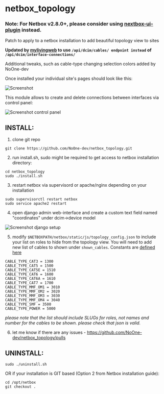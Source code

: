 # netbox_topology

### Note: For Netbox v2.8.0+, please consider using [nextbox-ui-plugin](https://github.com/iDebugAll/nextbox-ui-plugin) instead.

Patch to apply to a netbox installation to add beautiful topology view to sites

**Updated by [mylivingweb](https://github.com/mylivingweb/netbox_topology) to use `/api/dcim/cables/ endpoint instead` of `/api/dcim/interface-connections/`**

Additional tweaks, such as cable-type changing selection colors added by NoOne-dev

Once installed your individual site's pages should look like this:

![Screenshot](docs/screenshot-site.png "Screenshot of site's page")

This module allows to create and delete connections between interfaces via control panel:

![Screenshot control panel](docs/screenshot-panel.png "Screenshot of the control panel")

## INSTALL:

1. clone git repo

```
git clone https://github.com/NoOne-dev/netbox_topology.git
```

2. run install.sh, sudo might be required to get access to netbox installation directory:

```
cd netbox_topology
sudo ./install.sh
```

3. restart netbox via supervisord or apache/nginx depending on your installation

```
sudo supervisorctl restart netbox
sudo service apache2 restart
```

4. open django admin web-interface and create a custom text field named "coordinates" under dcim->device model

![Screenshot django setup](docs/screenshot-customfield.png "Screenshot of django setup")

5. modify `$NETBOXPATH/netbox/static/js/topology_config.json` to include your list on roles to hide from the topology view. You will need to add new list of cables to shown under `shown_cables`. Constants are [defined here](https://github.com/digitalocean/netbox/blob/develop/netbox/dcim/constants.py#L336)
```
CABLE_TYPE_CAT3 = 1300
CABLE_TYPE_CAT5 = 1500
CABLE_TYPE_CAT5E = 1510
CABLE_TYPE_CAT6 = 1600
CABLE_TYPE_CAT6A = 1610
CABLE_TYPE_CAT7 = 1700
CABLE_TYPE_MMF_OM1 = 3010
CABLE_TYPE_MMF_OM2 = 3020
CABLE_TYPE_MMF_OM3 = 3030
CABLE_TYPE_MMF_OM4 = 3040
CABLE_TYPE_SMF = 3500
CABLE_TYPE_POWER = 5000
``` 

*please note that the list should include SLUGs for roles, not names and number for the cables to be shown. please check that json is valid.*

6. let me know if there are any issues - https://github.com/NoOne-dev/netbox_topology/pulls



## UNINSTALL:

```
sudo ./uninstall.sh
```

OR if your installation is GIT based (Option 2 from Netbox installation guide):

```
cd /opt/netbox
git checkout .
```
